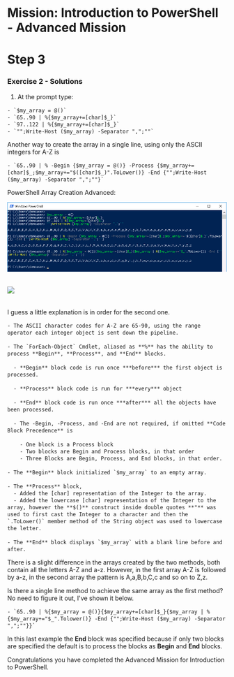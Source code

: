 # Mission: Introduction to PowerShell - Advanced Mission

# Step 3

### Exercise 2 - Solutions

  1. At the prompt type:

    - `$my_array = @()`
    - `65..90 | %{$my_array+=[char]$_}`
    - `97..122 | %{$my_array+=[char]$_}`
    - `"";Write-Host ($my_array) -Separator ",";""`

  Another way to create the array in a single line, using only the ASCII integers for A-Z is

    - `65..90 | % -Begin {$my_array = @()} -Process {$my_array+=[char]$_;$my_array+="$([char]$_)".ToLower()} -End {"";Write-Host ($my_array) -Separator ",";""}`

  PowerShell Array Creation Advanced:

  ![](assets/images/image-03.jpg)<br/><br/>

  ![](/posts/files/dne-dcip-introduction-to-powershell-mission-02-v01/assets/images/image-03.jpg)<br/><br/>

  I guess a little explanation is in order for the second one.

    - The ASCII character codes for A-Z are 65-90, using the range operator each integer object is sent down the pipeline.

    - The `ForEach-Object` Cmdlet, aliased as **%** has the ability to process **Begin**, **Process**, and **End** blocks.

      - **Begin** block code is run once ***before*** the first object is processed.

      - **Process** block code is run for ***every*** object

      - **End** block code is run once ***after*** all the objects have been processed.

      - The -Begin, -Process, and -End are not required, if omitted **Code Block Precedence** is

        - One block is a Process block
        - Two blocks are Begin and Process blocks, in that order
        - Three Blocks are Begin, Process, and End blocks, in that order.

    - The **Begin** block initialized `$my_array` to an empty array.

    - The **Process** block,
      - Added the [char] representation of the Integer to the array.
      - Added the lowercase [char] representation of the Integer to the array, however the **$()** construct inside double quotes **"** was used to first cast the Integer to a character and then the `.ToLower()` member method of the String object was used to lowercase the letter.

    - The **End** block displays `$my_array` with a blank line before and after.

  There is a slight difference in the arrays created by the two methods, both contain all the letters A-Z and a-z. However, in the first array A-Z is followed by a-z, in the second array the pattern is A,a,B,b,C,c and so on to Z,z.

  Is there a single line method to achieve the same array as the first method? No need to figure it out, I've shown it below.

    - `65..90 | %{$my_array = @()}{$my_array+=[char]$_}{$my_array | %{$my_array+="$_".Tolower()} -End {"";Write-Host ($my_array) -Separator ",";""}}`

  In this last example the **End** block was specified because if only two blocks are specified the default is to process the blocks as **Begin** and **End** blocks.

Congratulations you have completed the Advanced Mission for Introduction to PowerShell.
